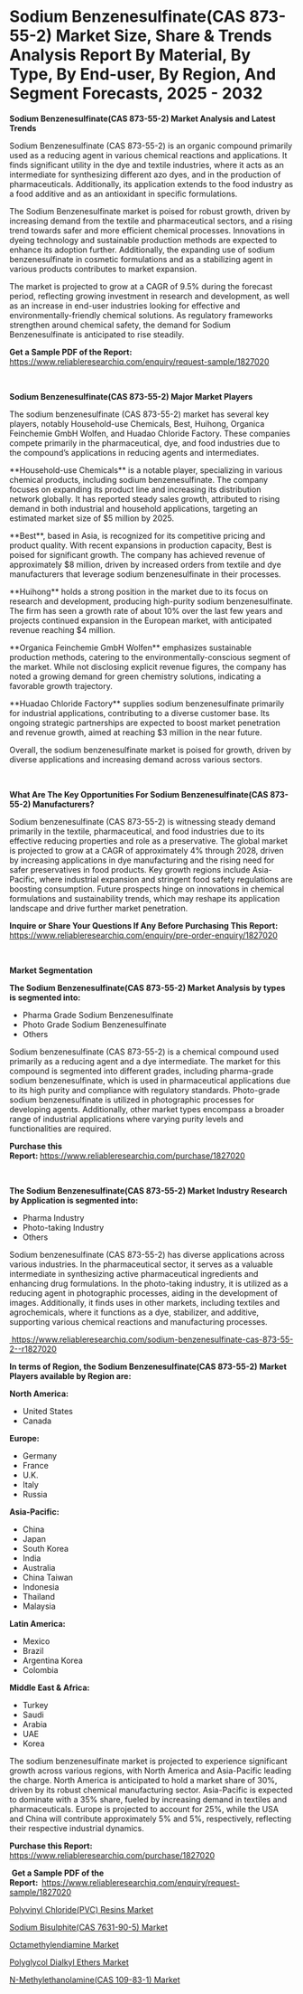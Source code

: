 <p><h1>Sodium Benzenesulfinate(CAS 873-55-2) Market Size, Share & Trends Analysis Report By Material, By Type, By End-user, By Region, And Segment Forecasts, 2025 - 2032</h1></p><p><strong>Sodium Benzenesulfinate(CAS 873-55-2) Market Analysis and Latest Trends</strong></p>
<p><p>Sodium Benzenesulfinate (CAS 873-55-2) is an organic compound primarily used as a reducing agent in various chemical reactions and applications. It finds significant utility in the dye and textile industries, where it acts as an intermediate for synthesizing different azo dyes, and in the production of pharmaceuticals. Additionally, its application extends to the food industry as a food additive and as an antioxidant in specific formulations.</p><p>The Sodium Benzenesulfinate market is poised for robust growth, driven by increasing demand from the textile and pharmaceutical sectors, and a rising trend towards safer and more efficient chemical processes. Innovations in dyeing technology and sustainable production methods are expected to enhance its adoption further. Additionally, the expanding use of sodium benzenesulfinate in cosmetic formulations and as a stabilizing agent in various products contributes to market expansion.</p><p>The market is projected to grow at a CAGR of 9.5% during the forecast period, reflecting growing investment in research and development, as well as an increase in end-user industries looking for effective and environmentally-friendly chemical solutions. As regulatory frameworks strengthen around chemical safety, the demand for Sodium Benzenesulfinate is anticipated to rise steadily.</p></p>
<p><strong>Get a Sample PDF of the Report:&nbsp;</strong> <a href="https://www.reliableresearchiq.com/enquiry/request-sample/1827020?utm_campaign=1087&utm_medium=2&utm_source=Github&utm_content=ia&utm_term=03042025&utm_id=sodium-benzenesulfinatecas-873-55-2">https://www.reliableresearchiq.com/enquiry/request-sample/1827020</a></p>
<p>&nbsp;</p>
<p><strong>Sodium Benzenesulfinate(CAS 873-55-2) Major Market Players</strong></p>
<p><p>The sodium benzenesulfinate (CAS 873-55-2) market has several key players, notably Household-use Chemicals, Best, Huihong, Organica Feinchemie GmbH Wolfen, and Huadao Chloride Factory. These companies compete primarily in the pharmaceutical, dye, and food industries due to the compound’s applications in reducing agents and intermediates.</p><p>**Household-use Chemicals** is a notable player, specializing in various chemical products, including sodium benzenesulfinate. The company focuses on expanding its product line and increasing its distribution network globally. It has reported steady sales growth, attributed to rising demand in both industrial and household applications, targeting an estimated market size of $5 million by 2025.</p><p>**Best**, based in Asia, is recognized for its competitive pricing and product quality. With recent expansions in production capacity, Best is poised for significant growth. The company has achieved revenue of approximately $8 million, driven by increased orders from textile and dye manufacturers that leverage sodium benzenesulfinate in their processes.</p><p>**Huihong** holds a strong position in the market due to its focus on research and development, producing high-purity sodium benzenesulfinate. The firm has seen a growth rate of about 10% over the last few years and projects continued expansion in the European market, with anticipated revenue reaching $4 million.</p><p>**Organica Feinchemie GmbH Wolfen** emphasizes sustainable production methods, catering to the environmentally-conscious segment of the market. While not disclosing explicit revenue figures, the company has noted a growing demand for green chemistry solutions, indicating a favorable growth trajectory.</p><p>**Huadao Chloride Factory** supplies sodium benzenesulfinate primarily for industrial applications, contributing to a diverse customer base. Its ongoing strategic partnerships are expected to boost market penetration and revenue growth, aimed at reaching $3 million in the near future. </p><p>Overall, the sodium benzenesulfinate market is poised for growth, driven by diverse applications and increasing demand across various sectors.</p></p>
<p>&nbsp;</p>
<p><strong>What Are The Key Opportunities For Sodium Benzenesulfinate(CAS 873-55-2) Manufacturers?</strong></p>
<p><p>Sodium benzenesulfinate (CAS 873-55-2) is witnessing steady demand primarily in the textile, pharmaceutical, and food industries due to its effective reducing properties and role as a preservative. The global market is projected to grow at a CAGR of approximately 4% through 2028, driven by increasing applications in dye manufacturing and the rising need for safer preservatives in food products. Key growth regions include Asia-Pacific, where industrial expansion and stringent food safety regulations are boosting consumption. Future prospects hinge on innovations in chemical formulations and sustainability trends, which may reshape its application landscape and drive further market penetration.</p></p>
<p><strong>Inquire or Share Your Questions If Any Before Purchasing This Report:</strong> <a href="https://www.reliableresearchiq.com/enquiry/pre-order-enquiry/1827020?utm_campaign=1087&utm_medium=2&utm_source=Github&utm_content=ia&utm_term=03042025&utm_id=sodium-benzenesulfinatecas-873-55-2">https://www.reliableresearchiq.com/enquiry/pre-order-enquiry/1827020</a></p>
<p>&nbsp;</p>
<p><strong>Market Segmentation</strong></p>
<p><strong>The Sodium Benzenesulfinate(CAS 873-55-2) Market Analysis by types is segmented into:</strong></p>
<p><ul><li>Pharma Grade Sodium Benzenesulfinate</li><li>Photo Grade Sodium Benzenesulfinate</li><li>Others</li></ul></p>
<p><p>Sodium benzenesulfinate (CAS 873-55-2) is a chemical compound used primarily as a reducing agent and a dye intermediate. The market for this compound is segmented into different grades, including pharma-grade sodium benzenesulfinate, which is used in pharmaceutical applications due to its high purity and compliance with regulatory standards. Photo-grade sodium benzenesulfinate is utilized in photographic processes for developing agents. Additionally, other market types encompass a broader range of industrial applications where varying purity levels and functionalities are required.</p></p>
<p><strong>Purchase this Report:&nbsp;</strong><a href="https://www.reliableresearchiq.com/purchase/1827020?utm_campaign=1087&utm_medium=2&utm_source=Github&utm_content=ia&utm_term=03042025&utm_id=sodium-benzenesulfinatecas-873-55-2">https://www.reliableresearchiq.com/purchase/1827020</a></p>
<p>&nbsp;</p>
<p><strong>The Sodium Benzenesulfinate(CAS 873-55-2) Market Industry Research by Application is segmented into:</strong></p>
<p><ul><li>Pharma Industry</li><li>Photo-taking Industry</li><li>Others</li></ul></p>
<p><p>Sodium benzenesulfinate (CAS 873-55-2) has diverse applications across various industries. In the pharmaceutical sector, it serves as a valuable intermediate in synthesizing active pharmaceutical ingredients and enhancing drug formulations. In the photo-taking industry, it is utilized as a reducing agent in photographic processes, aiding in the development of images. Additionally, it finds uses in other markets, including textiles and agrochemicals, where it functions as a dye, stabilizer, and additive, supporting various chemical reactions and manufacturing processes.</p></p>
<p><a href="https://www.reliableresearchiq.com/sodium-benzenesulfinate-cas-873-55-2--r1827020?utm_campaign=1087&utm_medium=2&utm_source=Github&utm_content=ia&utm_term=03042025&utm_id=sodium-benzenesulfinatecas-873-55-2">&nbsp;https://www.reliableresearchiq.com/sodium-benzenesulfinate-cas-873-55-2--r1827020</a></p>
<p><strong>In terms of Region, the Sodium Benzenesulfinate(CAS 873-55-2) Market Players available by Region are:</strong></p>
<p>
    <p> <strong> North America: </strong>
        <ul>
            <li>United States</li>
            <li>Canada</li>
        </ul>
        </p> 
    <p> <strong> Europe: </strong>
        <ul>
            <li>Germany</li>
            <li>France</li>
            <li>U.K.</li>
            <li>Italy</li>
            <li>Russia</li>
        </ul>
        </p> 
    <p> <strong> Asia-Pacific: </strong>
        <ul>
            <li>China</li>
            <li>Japan</li>
            <li>South Korea</li>
            <li>India</li>
            <li>Australia</li>
            <li>China Taiwan</li>
            <li>Indonesia</li>
            <li>Thailand</li>
            <li>Malaysia</li>
        </ul>
        </p> 
    <p> <strong> Latin America: </strong>
        <ul>
            <li>Mexico</li>
            <li>Brazil</li>
            <li>Argentina Korea</li>
            <li>Colombia</li>
        </ul>
        </p> 
    <p> <strong> Middle East & Africa: </strong>
        <ul>
            <li>Turkey</li>
            <li>Saudi</li>
            <li>Arabia</li>
            <li>UAE</li>
            <li>Korea</li>
        </ul>
    </p>
    </p>
<p><p>The sodium benzenesulfinate market is projected to experience significant growth across various regions, with North America and Asia-Pacific leading the charge. North America is anticipated to hold a market share of 30%, driven by its robust chemical manufacturing sector. Asia-Pacific is expected to dominate with a 35% share, fueled by increasing demand in textiles and pharmaceuticals. Europe is projected to account for 25%, while the USA and China will contribute approximately 5% and 5%, respectively, reflecting their respective industrial dynamics.</p></p>
<p><strong>Purchase this Report: </strong><a href="https://www.reliableresearchiq.com/purchase/1827020?utm_campaign=1087&utm_medium=2&utm_source=Github&utm_content=ia&utm_term=03042025&utm_id=sodium-benzenesulfinatecas-873-55-2">https://www.reliableresearchiq.com/purchase/1827020</a></p>
<p>&nbsp;<strong>Get a Sample PDF of the Report:&nbsp;&nbsp;</strong><a href="https://www.reliableresearchiq.com/enquiry/request-sample/1827020?utm_campaign=1087&utm_medium=2&utm_source=Github&utm_content=ia&utm_term=03042025&utm_id=sodium-benzenesulfinatecas-873-55-2">https://www.reliableresearchiq.com/enquiry/request-sample/1827020</a></p>
<p><strong></strong></p>
<p><p><a href="https://github.com/ikokwuihepa/Market-Research-Report-List-1/blob/main/polyvinyl-chloridepvc-resins-market.md?utm_campaign=1087&utm_medium=2&utm_source=Github&utm_content=ia&utm_term=03042025&utm_id=sodium-benzenesulfinatecas-873-55-2">Polyvinyl Chloride(PVC) Resins Market</a></p><p><a href="https://github.com/linnuripat/Market-Research-Report-List-1/blob/main/sodium-bisulphitecas-7631-90-5-market.md?utm_campaign=1087&utm_medium=2&utm_source=Github&utm_content=ia&utm_term=03042025&utm_id=sodium-benzenesulfinatecas-873-55-2">Sodium Bisulphite(CAS 7631-90-5) Market</a></p><p><a href="https://github.com/larotnanonhx/Market-Research-Report-List-1/blob/main/octamethylendiamine-market.md?utm_campaign=1087&utm_medium=2&utm_source=Github&utm_content=ia&utm_term=03042025&utm_id=sodium-benzenesulfinatecas-873-55-2">Octamethylendiamine Market</a></p><p><a href="https://github.com/bibzmuiko/Market-Research-Report-List-1/blob/main/polyglycol-dialkyl-ethers-market.md?utm_campaign=1087&utm_medium=2&utm_source=Github&utm_content=ia&utm_term=03042025&utm_id=sodium-benzenesulfinatecas-873-55-2">Polyglycol Dialkyl Ethers Market</a></p><p><a href="https://github.com/kumadenthela/Market-Research-Report-List-1/blob/main/n-methylethanolaminecas-109-83-1-market.md?utm_campaign=1087&utm_medium=2&utm_source=Github&utm_content=ia&utm_term=03042025&utm_id=sodium-benzenesulfinatecas-873-55-2">N-Methylethanolamine(CAS 109-83-1) Market</a></p></p>